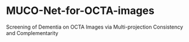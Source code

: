 # MUCO-Net-for-OCTA-images
Screening of Dementia on OCTA Images via Multi-projection Consistency and Complementarity


